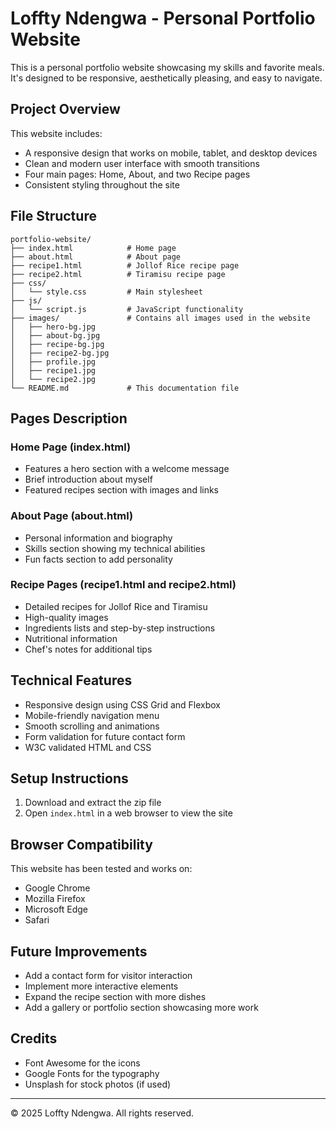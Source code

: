 # Loffty Ndengwa - Personal Portfolio Website

This is a personal portfolio website showcasing my skills and favorite meals. It's designed to be responsive, aesthetically pleasing, and easy to navigate.

## Project Overview

This website includes:
- A responsive design that works on mobile, tablet, and desktop devices
- Clean and modern user interface with smooth transitions
- Four main pages: Home, About, and two Recipe pages
- Consistent styling throughout the site

## File Structure

```
portfolio-website/
├── index.html            # Home page
├── about.html            # About page
├── recipe1.html          # Jollof Rice recipe page
├── recipe2.html          # Tiramisu recipe page
├── css/
│   └── style.css         # Main stylesheet
├── js/
│   └── script.js         # JavaScript functionality
├── images/               # Contains all images used in the website
│   ├── hero-bg.jpg
│   ├── about-bg.jpg
│   ├── recipe-bg.jpg
│   ├── recipe2-bg.jpg
│   ├── profile.jpg
│   ├── recipe1.jpg
│   └── recipe2.jpg
└── README.md             # This documentation file
```

## Pages Description

### Home Page (index.html)
- Features a hero section with a welcome message
- Brief introduction about myself
- Featured recipes section with images and links

### About Page (about.html)
- Personal information and biography
- Skills section showing my technical abilities
- Fun facts section to add personality

### Recipe Pages (recipe1.html and recipe2.html)
- Detailed recipes for Jollof Rice and Tiramisu
- High-quality images
- Ingredients lists and step-by-step instructions
- Nutritional information
- Chef's notes for additional tips

## Technical Features

- Responsive design using CSS Grid and Flexbox
- Mobile-friendly navigation menu
- Smooth scrolling and animations
- Form validation for future contact form
- W3C validated HTML and CSS

## Setup Instructions

1. Download and extract the zip file
2. Open `index.html` in a web browser to view the site

## Browser Compatibility

This website has been tested and works on:
- Google Chrome
- Mozilla Firefox
- Microsoft Edge
- Safari

## Future Improvements

- Add a contact form for visitor interaction
- Implement more interactive elements
- Expand the recipe section with more dishes
- Add a gallery or portfolio section showcasing more work

## Credits

- Font Awesome for the icons
- Google Fonts for the typography
- Unsplash for stock photos (if used)

---

© 2025 Loffty Ndengwa. All rights reserved.
